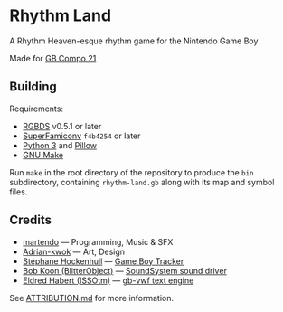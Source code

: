# Rhythm Land
A Rhythm Heaven-esque rhythm game for the Nintendo Game Boy

Made for [GB Compo 21](https://itch.io/jam/gbcompo21)

## Building
Requirements:
- [RGBDS][rgbds] v0.5.1 or later
- [SuperFamiconv][superfamiconv] `f4b4254` or later
- [Python 3][python3] and [Pillow][pillow]
- [GNU Make][make]

[rgbds]: https://github.com/gbdev/rgbds
[superfamiconv]: https://github.com/Optiroc/SuperFamiconv
[python3]: https://www.python.org
[pillow]: https://python-pillow.org
[make]: https://www.gnu.org/software/make

Run `make` in the root directory of the repository to produce the `bin`
subdirectory, containing `rhythm-land.gb` along with its map and symbol
files.

## Credits
- [martendo][martendo] &mdash; Programming, Music &amp; SFX
- [Adrian-kwok][Adrian-kwok] &mdash; Art, Design
- [St&eacute;phane Hockenhull][rv6502] &mdash; [Game Boy Tracker][gb-tracker]
- [Bob Koon (BlitterObject)][blitterobject] &mdash; [SoundSystem sound driver][soundsystem]
- [Eldred Habert (ISSOtm)][issotm] &mdash; [gb-vwf text engine][gb-vwf]

See [ATTRIBUTION.md](/ATTRIBUTION.md) for more information.

[martendo]: https://github.com/martendo
[Adrian-kwok]: https://github.com/Adrian-kwok
[rv6502]: https://rv6502.ca
[blitterobject]: https://github.com/BlitterObjectBob
[issotm]: https://eldred.fr
[gb-tracker]: https://rv6502.ca/wiki/index.php?title=Game_Boy_Tracker
<!-- [soundsystem]: https://github.com/BlitterObjectBob/GBSoundSystem -->
[soundsystem]: https://github.com/gb-archive/GBSoundSystem
[gb-vwf]: https://github.com/ISSOtm/gb-vwf
